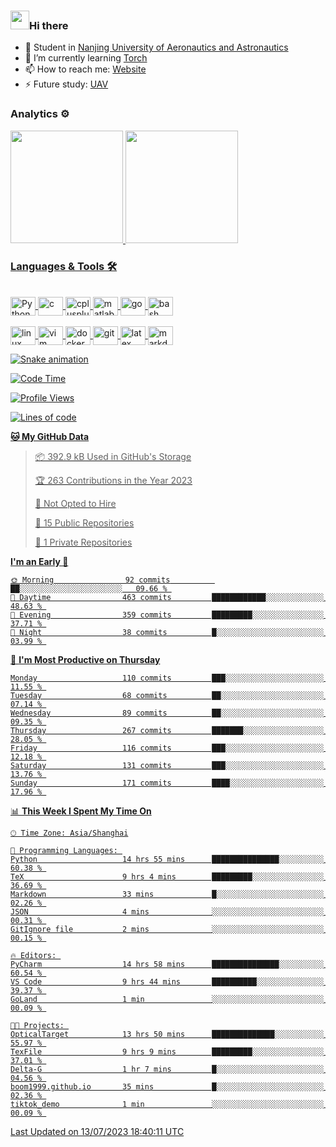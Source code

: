### <img src="https://emojis.slackmojis.com/emojis/images/1531849430/4246/blob-sunglasses.gif?1531849430" width="30"/>Hi there

- 🔭 Student in  [Nanjing University of Aeronautics and Astronautics][1]
- 🌱 I’m currently learning [Torch][2]
- 📫 How to reach me: [Website][3]
- ⚡ Future study: [UAV][4]

### Analytics ⚙️

<div>
  <a href="https://github.com/boom1999">
  <img height="180em" src="https://github-readme-stats.vercel.app/api?username=boom1999&show_icons=true&theme=tokyonight&include_all_commits=true&count_private=true"/>
  <img height="180em" src="https://github-readme-stats.vercel.app/api/top-langs/?username=boom1999&layout=compact&langs_count=7&theme=tokyonight"/>
</div>

### Languages & Tools 🛠

<div style="display: inline_block"><br>
  <img align="center" alt="Python" height="30" width="40" src="https://www.lingzhicheng.cn/usr/file/picture/icon/python.svg">
  <img align="center" alt="c" height="30" width="40" src="https://www.lingzhicheng.cn/usr/file/picture/icon/c.svg">
  <img align="center" alt="cplusplus" height="30" width="40" src="https://www.lingzhicheng.cn/usr/file/picture/icon/cplusplus.svg">
  <img align="center" alt="matlab" height="30" width="40" src="https://www.lingzhicheng.cn/usr/file/picture/icon/matlab.svg">
  <img align="center" alt="go" height="30" width="40" src="https://www.lingzhicheng.cn/usr/file/picture/icon/go.svg">
  <img align="center" alt="bash" height="30" width="40" src="https://www.lingzhicheng.cn/usr/file/picture/icon/bash.svg">
</div>
<div style="display: inline_block"><br>
  <img align="center" alt="linux" height="30" width="40" src="https://www.lingzhicheng.cn/usr/file/picture/icon/linux.svg">
  <img align="center" alt="vim" height="30" width="40" src="https://www.lingzhicheng.cn/usr/file/picture/icon/vim.svg">
  <img align="center" alt="docker" height="30" width="40" src="https://www.lingzhicheng.cn/usr/file/picture/icon/docker.svg">
  <img align="center" alt="git" height="30" width="40" src="https://www.lingzhicheng.cn/usr/file/picture/icon/git.svg">
  <img align="center" alt="latex" height="30" width="40" src="https://www.lingzhicheng.cn/usr/file/picture/icon/latex.svg">
  <img align="center" alt="markdown" height="30" width="40" src="https://www.lingzhicheng.cn/usr/file/picture/icon/markdown.svg">

  ![Snake animation](https://github.com/boom1999/boom1999/blob/output/github-contribution-grid-snake.svg)
</div>

<!--START_SECTION:waka-->
![Code Time](http://img.shields.io/badge/Code%20Time-877%20hrs%2036%20mins-blue)

![Profile Views](http://img.shields.io/badge/Profile%20Views-0-blue)

![Lines of code](https://img.shields.io/badge/From%20Hello%20World%20I%27ve%20Written-4.6%20million%20lines%20of%20code-blue)

**🐱 My GitHub Data** 

> 📦 392.9 kB Used in GitHub's Storage 
 > 
> 🏆 263 Contributions in the Year 2023
 > 
> 🚫 Not Opted to Hire
 > 
> 📜 15 Public Repositories 
 > 
> 🔑 1 Private Repositories 
 > 
**I'm an Early 🐤** 

```text
🌞 Morning                92 commits          ██░░░░░░░░░░░░░░░░░░░░░░░   09.66 % 
🌆 Daytime                463 commits         ████████████░░░░░░░░░░░░░   48.63 % 
🌃 Evening                359 commits         █████████░░░░░░░░░░░░░░░░   37.71 % 
🌙 Night                  38 commits          █░░░░░░░░░░░░░░░░░░░░░░░░   03.99 % 
```
📅 **I'm Most Productive on Thursday** 

```text
Monday                   110 commits         ███░░░░░░░░░░░░░░░░░░░░░░   11.55 % 
Tuesday                  68 commits          ██░░░░░░░░░░░░░░░░░░░░░░░   07.14 % 
Wednesday                89 commits          ██░░░░░░░░░░░░░░░░░░░░░░░   09.35 % 
Thursday                 267 commits         ███████░░░░░░░░░░░░░░░░░░   28.05 % 
Friday                   116 commits         ███░░░░░░░░░░░░░░░░░░░░░░   12.18 % 
Saturday                 131 commits         ███░░░░░░░░░░░░░░░░░░░░░░   13.76 % 
Sunday                   171 commits         ████░░░░░░░░░░░░░░░░░░░░░   17.96 % 
```


📊 **This Week I Spent My Time On** 

```text
🕑︎ Time Zone: Asia/Shanghai

💬 Programming Languages: 
Python                   14 hrs 55 mins      ███████████████░░░░░░░░░░   60.38 % 
TeX                      9 hrs 4 mins        █████████░░░░░░░░░░░░░░░░   36.69 % 
Markdown                 33 mins             █░░░░░░░░░░░░░░░░░░░░░░░░   02.26 % 
JSON                     4 mins              ░░░░░░░░░░░░░░░░░░░░░░░░░   00.31 % 
GitIgnore file           2 mins              ░░░░░░░░░░░░░░░░░░░░░░░░░   00.15 % 

🔥 Editors: 
PyCharm                  14 hrs 58 mins      ███████████████░░░░░░░░░░   60.54 % 
VS Code                  9 hrs 44 mins       ██████████░░░░░░░░░░░░░░░   39.37 % 
GoLand                   1 min               ░░░░░░░░░░░░░░░░░░░░░░░░░   00.09 % 

🐱‍💻 Projects: 
OpticalTarget            13 hrs 50 mins      ██████████████░░░░░░░░░░░   55.97 % 
TexFile                  9 hrs 9 mins        █████████░░░░░░░░░░░░░░░░   37.01 % 
Delta-G                  1 hr 7 mins         █░░░░░░░░░░░░░░░░░░░░░░░░   04.56 % 
boom1999.github.io       35 mins             █░░░░░░░░░░░░░░░░░░░░░░░░   02.36 % 
tiktok_demo              1 min               ░░░░░░░░░░░░░░░░░░░░░░░░░   00.09 % 
```


 Last Updated on 13/07/2023 18:40:11 UTC
<!--END_SECTION:waka-->

[1]: http://www.nuaa.edu.cn
[2]: https://pytorch.org
[3]: https://www.lingzhicheng.cn
[4]: http://uav.nuaa.edu.cn

<!-- markdownlint-disable-file MD033 MD041 -->
